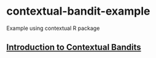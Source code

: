 # contextual-bandit-example
Example using contextual R package

## [Introduction to Contextual Bandits](intro-contextual-bandits.pdf)
